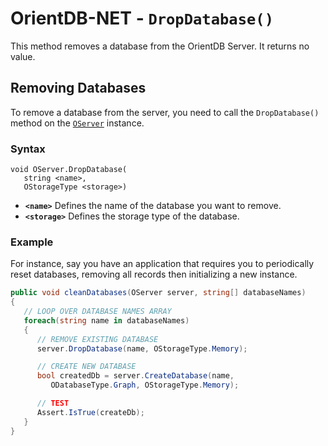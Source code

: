 
# OrientDB-NET - `DropDatabase()`

This method removes a database from the OrientDB Server.  It returns no value.

## Removing Databases

To remove a database from the server, you need to call the `DropDatabase()` method on the [`OServer`](NET-Server.md) instance.

### Syntax

```
void OServer.DropDatabase(
   string <name>,
   OStorageType <storage>)
```

- **`<name>`** Defines the name of the database you want to remove.
- **`<storage>`** Defines the storage type of the database.

### Example

For instance, say you have an application that requires you to periodically reset databases, removing all records then initializing a new instance.

```csharp
public void cleanDatabases(OServer server, string[] databaseNames)
{
   // LOOP OVER DATABASE NAMES ARRAY
   foreach(string name in databaseNames)
   {
      // REMOVE EXISTING DATABASE
      server.DropDatabase(name, OStorageType.Memory);

      // CREATE NEW DATABASE
      bool createdDb = server.CreateDatabase(name,
         ODatabaseType.Graph, OStorageType.Memory);

      // TEST
      Assert.IsTrue(createDb);
   }
}
```
